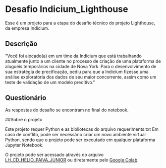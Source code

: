 #  Desafio Indicium_Lighthouse

Esse é um projeto para a etapa do desafio técnico  do projeto Lighthouse, da empresa Indicium.

## Descrição
"Você foi alocado(a) em um time da Indicium que está trabalhando atualmente junto a um cliente no processo de criação de uma plataforma de aluguéis temporários na cidade de Nova York. Para o desenvolvimento de sua estratégia de precificação, pediu para que a Indicium fizesse uma análise exploratória dos dados de seu maior concorrente, assim como um teste de validação de um modelo preditivo."

## Questionário
As respostas do desafio se encontram no final do notebook. 

##Sobre o projeto

Este projeto requer Python e as bibliotecas do arquivo requeriments.txt
Em caso de conflito, pode ser necessário criar um novo ambiente virtual Python, sendo que o projeto pode ser executado em qualquer plataforma Jupyter Notebook.

O projeto pode ser acessado através do arquivo [LH_CD_HELIO_PAIVA_JUNIOR](https://github.com/heliospjunior/Indicium_Lighthouse/blob/main/LH_CD_HELIO_PAIVA_JUNIOR.ipynb) ou diretamente pelo [Google Colab](https://colab.research.google.com/drive/1bk30hn039iaVSBhLS2FggoA_JNWMiBim?usp=sharing).


